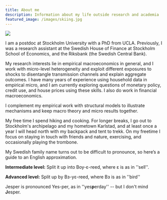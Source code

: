 ```yaml
---
title: About me
description: Information about my life outside research and academia
featured_image: /images/skiing.jpg
---
```


<img class="on_page_img" src="{{ page.featured_image | relative_url }}">

I am a postdoc at Stockholm University with a PhD from UCLA. Previously, I was a research assistant at the Swedish House of Finance at Stockholm School of Economics, and the Riksbank (the Swedish Central Bank).

My research interests lie in empirical macroeconomics in general, and I work with micro-level heterogeneity and exploit different exposures to shocks to disentangle transmission channels and explain aggregate outcomes. I have many years of experience using household data in empirical micro, and I am currently exploring questions of monetary policy, credit use, and house prices using these skills. I also do work in financial macroeconomics.

I complement my empirical work with structural models to illustrate mechanisms and keep macro theory and micro results together.

My free time I spend hiking and cooking. For longer breaks, I go out to Stockholm's archipelago and my hometown Karlstad, and at least once a year I will head north with my backpack and tent to trekk. On my freetime I focus on staying in touch with friends and nature, exercising, and occasionally playing the trombone.

My Swedish family name turns out to be difficult to pronounce, so here’s a guide to an English approximation.

**Intermediate level:** Split it up into Boy-ɛ-reed, where ɛ is as in ''sell''.

**Advanced level:** Split up by Bɜ-yɛ-reed, where Bɜ is as in ''bird''

Jesper is pronounced Yes-per, as in ''yes**p**erday'' -- but I don't mind **J**esper.
